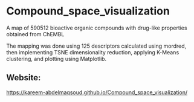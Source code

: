 ﻿# Compound_space_visualization
 A map of 590512 bioactive organic compounds with drug-like properties obtained from ChEMBL

The mapping was done using 125 descriptors calculated using mordred, then implementing TSNE dimensionality reduction, applying K-Means clustering, and plotting using Matplotlib. 

## Website: 
https://kareem-abdelmaqsoud.github.io/Compound_space_visualization/


